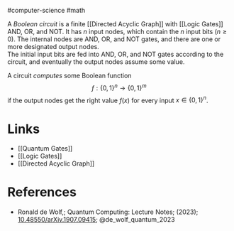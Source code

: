 #computer-science #math

A *Boolean circuit* is a finite [[Directed Acyclic Graph]] with [[Logic Gates]] AND, OR, and NOT.
It has $n$ input nodes, which contain the $n$ input bits ($n\geq 0$). The internal nodes are AND, OR, and NOT gates, and there are one or more designated output nodes.  
The initial input bits are fed into AND, OR, and NOT gates according to the circuit, and eventually the output nodes assume some value.

A circuit *computes* some Boolean function $$f: \{0,1\}^n\rightarrow\{0,1\}^m$$ if the output nodes get the right value $f(x)$ for every input $x\in\{0,1\}^n$.

# Links
- [[Quantum Gates]]
- [[Logic Gates]]
- [[Directed Acyclic Graph]]

# References
-  Ronald de Wolf,; Quantum Computing: Lecture Notes; (2023); [10.48550/arXiv.1907.09415](https://www.doi.org/10.48550/arXiv.1907.09415);  @de_wolf_quantum_2023 
